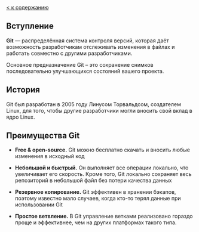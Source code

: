 [< к содержанию](./readme.md)


## Вступление

**Git** — распределённая система контроля версий, которая даёт возможность разработчикам отслеживать изменения в файлах и работать совместно с другими разработчиками.

Основное предназначение Git – это сохранение снимков последовательно улучшающихся состояний вашего проекта.

## История 

Git был разработан в 2005 году Линусом Торвальдсом, создателем Linux, для того, чтобы другие разработчики могли вносить свой вклад в ядро Linux.

## Преимущества Git


- **Free & open-source.** Git можно бесплатно скачать и вносить любые изменения в исходный код

- **Небольшой и быстрый.** Он выполняет все операции локально, что увеличивает его скорость. Кроме того, Git локально
сохраняет весь репозиторий в небольшой файл без потери качества данных

- **Резервное копирование.** Git эффективен в хранении бэкапов, поэтому известно мало случаев, когда кто-то терял данные при использовании Git

- **Простое ветвление.**  В Git управление ветками реализовано гораздо проще и эффективнее, чем на других платформах такого типа.